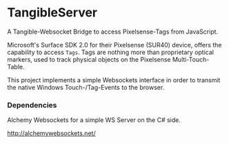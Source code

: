 TangibleServer
==============

A Tangible-Websocket Bridge to access Pixelsense-Tags from JavaScript.

Microsoft's Surface SDK 2.0 for their Pixelsense (SUR40) device, offers the capability to access `Tags`.
Tags are nothing more than proprietary optical markers, used to track physical objects on the Pixelsense Multi-Touch-Table.

This project implements a simple Websockets interface in order to transmit the native Windows Touch-/Tag-Events to the browser.



### Dependencies
Alchemy Websockets for a simple WS Server on the C# side.

http://alchemywebsockets.net/
